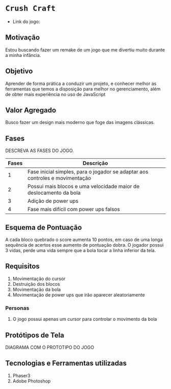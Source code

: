 # `Crush Craft`

* Link do jogo: 

## Motivação

Estou buscando fazer um remake de um jogo que me divertiu muito durante a minha infância.

## Objetivo

Aprender de forma prática a conduzir um projeto, e conhecer melhor as ferramentas que temos a disposição para melhor no gerenciamento, além de obter mais experiência no uso de JavaScript

## Valor Agregado

Busco fazer um design mais moderno que foge das imagens clássicas.

## Fases

DESCREVA AS FASES DO JOGO.

| Fases | Descrição |
| ----- | ----------- |
| 1     | Fase inicial simples, para o jogador se adaptar aos controles e movimentação |
| 2     | Possui mais blocos e uma velocidade maior de deslocamento da bola |
| 3     | Adição de power ups |
| 4     | Fase mais difícil com power ups falsos |

## Esquema de Pontuação

A cada bloco quebrado o score aumenta 10 pontos, em caso de uma longa sequência de acertos esse aumento de pontuação dobra. O jogador possui 3 vidas, perde uma vida sempre que a bola tocar a linha inferior da tela.


## Requisitos

1. Movimentação do cursor
2. Destruição dos blocos
3. Movimentação da bola
4. Movimentação de power ups que irão aparecer aleatoriamente

### Personas

1. O jogo possui apenas um cursor para controlar o movimento da bola

## Protótipos de Tela

DIAGRAMA COM O PROTOTIPO DO JOGO

## Tecnologias e Ferramentas utilizadas

1. Phaser3
2. Adobe Photoshop